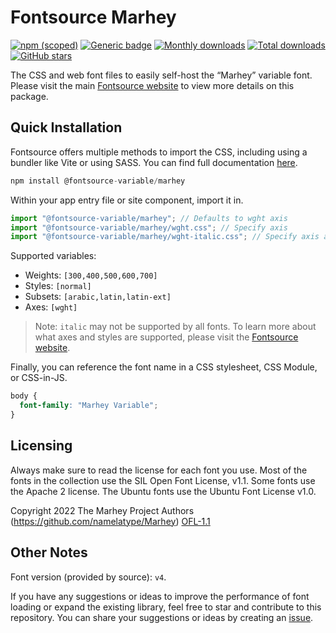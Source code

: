 # Fontsource Marhey

[![npm (scoped)](https://img.shields.io/npm/v/@fontsource-variable/marhey?color=brightgreen)](https://www.npmjs.com/package/@fontsource-variable/marhey) [![Generic badge](https://img.shields.io/badge/fontsource-passing-brightgreen)](https://github.com/fontsource/fontsource) [![Monthly downloads](https://badgen.net/npm/dm/@fontsource-variable/marhey)](https://github.com/fontsource/fontsource) [![Total downloads](https://badgen.net/npm/dt/@fontsource-variable/marhey)](https://github.com/fontsource/fontsource) [![GitHub stars](https://img.shields.io/github/stars/fontsource/fontsource.svg?style=social&label=Star)](https://github.com/fontsource/fontsource/stargazers)

The CSS and web font files to easily self-host the “Marhey” variable font. Please visit the main [Fontsource website](https://fontsource.org/fonts/marhey) to view more details on this package.

## Quick Installation

Fontsource offers multiple methods to import the CSS, including using a bundler like Vite or using SASS. You can find full documentation [here](https://fontsource.org/docs/getting-started/introduction).

```javascript
npm install @fontsource-variable/marhey
```

Within your app entry file or site component, import it in.

```javascript
import "@fontsource-variable/marhey"; // Defaults to wght axis
import "@fontsource-variable/marhey/wght.css"; // Specify axis
import "@fontsource-variable/marhey/wght-italic.css"; // Specify axis and style
```

Supported variables:
- Weights: `[300,400,500,600,700]`
- Styles: `[normal]`
- Subsets: `[arabic,latin,latin-ext]`
- Axes: `[wght]`

> Note: `italic` may not be supported by all fonts. To learn more about what axes and styles are supported, please visit the [Fontsource website](https://fontsource.org/fonts/marhey).

Finally, you can reference the font name in a CSS stylesheet, CSS Module, or CSS-in-JS.

```css
body {
  font-family: "Marhey Variable";
}
```

## Licensing
Always make sure to read the license for each font you use. Most of the fonts in the collection use the SIL Open Font License, v1.1. Some fonts use the Apache 2 license. The Ubuntu fonts use the Ubuntu Font License v1.0.

Copyright 2022 The Marhey Project Authors (https://github.com/namelatype/Marhey)
[OFL-1.1](http://scripts.sil.org/OFL)

## Other Notes
Font version (provided by source): `v4`.

If you have any suggestions or ideas to improve the performance of font loading or expand the existing library, feel free to star and contribute to this repository. You can share your suggestions or ideas by creating an [issue](https://github.com/fontsource/fontsource/issues).